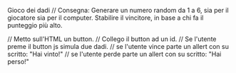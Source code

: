 Gioco dei dadi
// Consegna: Generare un numero random da 1 a 6, sia per il giocatore sia per il computer.
Stabilire il vincitore, in base a chi fa il punteggio più alto.

// Metto sull'HTML un button.
// Collego il button ad un id.
// Se l'utente preme il button js simula due dadi. 
// se l'utente vince parte un allert con su scritto: "Hai vinto!"
// se l'utente perde parte un allert con su scritto: "Hai perso!"